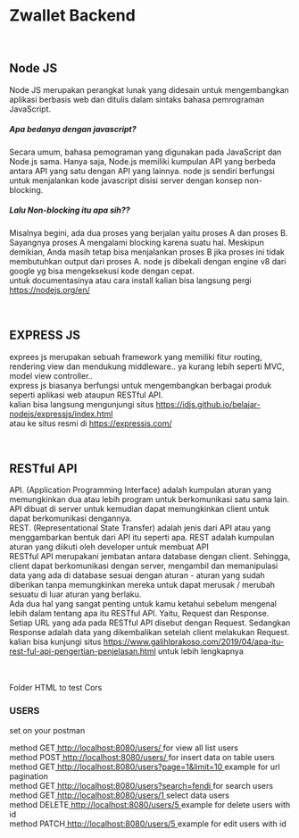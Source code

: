 <h1>Zwallet Backend</h1>
<br>
<h2> Node JS</h2>
<p>
	Node JS merupakan perangkat lunak yang didesain untuk mengembangkan aplikasi berbasis web dan ditulis dalam sintaks bahasa pemrograman JavaScript.
	<br>
	<h5>Apa bedanya dengan javascript?</h5>
	Secara umum, bahasa pemograman yang digunakan pada JavaScript dan Node.js sama. Hanya saja, Node.js memiliki kumpulan API yang berbeda antara API yang satu dengan API yang lainnya.
	node js sendiri berfungsi untuk menjalankan kode javascript disisi server dengan konsep non-blocking.
	<h5>Lalu Non-blocking itu apa sih??</h5>
	Misalnya begini, ada dua proses yang berjalan yaitu proses A dan proses B. Sayangnya proses A mengalami blocking karena suatu hal. Meskipun demikian, Anda masih tetap bisa menjalankan proses B jika proses ini tidak membutuhkan output dari proses A.
	node js dibekali dengan engine v8 dari google yg bisa mengeksekusi kode dengan cepat.
	<br>
	untuk documentasinya atau cara install kalian bisa langsung pergi <a href="https://nodejs.org/en/">https://nodejs.org/en/</a>
</p>

<br>
<h2> EXPRESS JS</h2>
<p>
	exprees js merupakan sebuah framework yang memiliki fitur routing, rendering view dan mendukung middleware.. ya kurang lebih seperti MVC, model view controller..
	<br>
	express js biasanya berfungsi untuk mengembangkan berbagai produk seperti aplikasi web ataupun RESTful API.
	<br>
	kalian bisa langsung mengunjungi situs <a href="https://idjs.github.io/belajar-nodejs/expressjs/index.html">https://idjs.github.io/belajar-nodejs/expressjs/index.html</a>
	<br>
	atau ke situs resmi di <a href="https://expressjs.com/">https://expressjs.com/</a>
</p>

<br>
<h2>RESTful API</h2>
<p>
	API. (Application Programming Interface) adalah kumpulan aturan yang memungkinkan dua atau lebih program untuk berkomunikasi satu sama lain. API dibuat di server untuk kemudian dapat memungkinkan client untuk dapat berkomunikasi dengannya.
	<br>
	REST. (Representational State Transfer) adalah jenis dari API atau yang menggambarkan bentuk dari API itu seperti apa. REST adalah kumpulan aturan yang diikuti oleh developer untuk membuat API
	<br>
	RESTful API merupakani jembatan antara database dengan client. Sehingga, client dapat berkomunikasi dengan server, mengambil dan memanipulasi data yang ada di database sesuai dengan aturan - aturan yang sudah diberikan tanpa memungkinkan mereka untuk dapat merusak / merubah sesuatu di luar aturan yang berlaku.
	<br>
	Ada dua hal yang sangat penting untuk kamu ketahui sebelum mengenal lebih dalam tentang apa itu RESTful API. Yaitu, Request dan Response.
	<br>
	Setiap URL yang ada pada RESTful API disebut dengan Request. Sedangkan Response adalah data yang dikembalikan setelah client melakukan Request.
	<br>
	kalian bisa kunjungi situs <a href="https://www.galihlprakoso.com/2019/04/apa-itu-rest-ful-api-pengertian-penjelasan.html">https://www.galihlprakoso.com/2019/04/apa-itu-rest-ful-api-pengertian-penjelasan.html</a> untuk lebih lengkapnya
</p>
<br>
<br>
<span>Folder HTML to test Cors</span>
<br>
<h3>USERS</h3>
set on your postman
<p>
	method GET<a href="http://localhost:8080/users/"> http://localhost:8080/users/ </a>for view all list users<br>
	method POST<a href="http://localhost:8080/users/"> http://localhost:8080/users/ </a>for insert data on table users<br>
	method GET<a href="http://localhost:8080/users?page=1&limit=10"> http://localhost:8080/users?page=1&limit=10 </a> example for url pagination<br>
	method GET<a href="http://localhost:8080/users?search=fendi"> http://localhost:8080/users?search=fendi </a>for search users<br>
	method GET<a href="http://localhost:8080/users/1"> http://localhost:8080/users/1 </a>select data users<br>
	method DELETE<a href="http://localhost:8080/users/5 "> http://localhost:8080/users/5 </a> example for delete users with id<br>
	method PATCH<a href="http://localhost:8080/users/5 "> http://localhost:8080/users/5 </a> example for edit users with id<br>
</p>